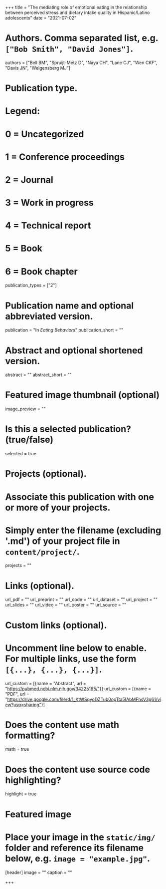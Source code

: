 +++
title = "The mediating role of emotional eating in the relationship between perceived stress and dietary intake quality in Hispanic/Latino adolescents"
date = "2021-07-02"

# Authors. Comma separated list, e.g. `["Bob Smith", "David Jones"]`.
authors = ["Bell BM", "Spruijt-Metz D", "Naya CH", "Lane CJ", "Wen CKF", "Davis JN", "Weigensberg MJ"]

# Publication type.
# Legend:
# 0 = Uncategorized
# 1 = Conference proceedings
# 2 = Journal
# 3 = Work in progress
# 4 = Technical report
# 5 = Book
# 6 = Book chapter
publication_types = ["2"]

# Publication name and optional abbreviated version.
publication = "In *Eating Behaviors*"
publication_short = ""

# Abstract and optional shortened version.
abstract = ""
abstract_short = ""

# Featured image thumbnail (optional)
image_preview = ""

# Is this a selected publication? (true/false)
selected = true

# Projects (optional).
#   Associate this publication with one or more of your projects.
#   Simply enter the filename (excluding '.md') of your project file in `content/project/`.
projects = ""

# Links (optional).
url_pdf = ""
url_preprint = ""
url_code = ""
url_dataset = ""
url_project = ""
url_slides = ""
url_video = ""
url_poster = ""
url_source = ""

# Custom links (optional).
#   Uncomment line below to enable. For multiple links, use the form `[{...}, {...}, {...}]`.
url_custom = [{name = "Abstract", url = "https://pubmed.ncbi.nlm.nih.gov/34225165/"}]
url_custom = [{name = "PDF", url = "https://drive.google.com/file/d/1_KtWSqyoDZTub0ogTta5IAbMFhsV3g61/view?usp=sharing"}]


# Does the content use math formatting?
math = true

# Does the content use source code highlighting?
highlight = true

# Featured image
# Place your image in the `static/img/` folder and reference its filename below, e.g. `image = "example.jpg"`.
[header]
image = ""
caption = ""

+++
